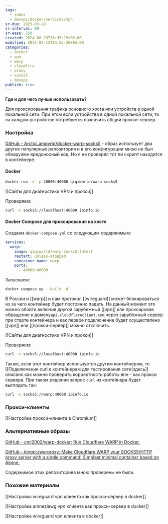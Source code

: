 ```yaml
---
tags:
  - inbox
  - devops/docker/services/vpn
sr-due: 2025-03-29
sr-interval: 89
sr-ease: 250
created: 2024-08-23T10:35:19+03:00
modified: 2025-03-12T04:55:20+03:00
categories:
  - docker
  - vpn
  - warp
  - cloudfire
  - proxy
  - socks5
  - devops
publish: true
---
```

**Где и для чего лучше использовать?**

Для проксирования трафика основного хоста или устройств в одной локальной сети. При этом если устройства в одной локальной сети, то на каждом устройстве потребуется назначить общий прокси-сервер.

### Настройка

[GitHub - ArcticLampyrid/docker-warp-socks5](https://github.com/ArcticLampyrid/docker-warp-socks5) - образ использует два других популярных репозитория и в его конфигурации мною не был обнаружен вредоносный код. Но я не проверял тот ли скрипт находится в контейнере.
#### Docker

```sh
docker run -d -p 40000:40000 qiqiworld/warp-socks5
```

[[Сайты для диагностики VPN и прокси]]

Проверяем:

```sh
curl -x socks5://localhost:40000 ipinfo.io
```
#### Docker Compose для проксирования на хосте

Создаем `docker-compose.yml` со следующим содержимым:

```yaml title:docker-compose.yml ln:true
services:
  warp:
    image: qiqiworld/warp-socks5:latest
    restart: unless-stopped
    container_name: warp
    ports:
      - 40000:40000
```

Запускаем:

```sh
docker-compose up --build -d
```

В России и [[warp]] и сам протокол [[wireguard]] может блокироваться из за чего контейнер будет постоянно падать. На данный момент это можно обойти включив другой зарубежный [[vpn]] или проксировав обращение к домену`api.cloudflareclient.com` через зарубежный сервер при старте контейнера и как первое подключение будет осуществлено [[vpn]] или [[прокси-сервер]] можно отключить.

[[Сайты для диагностики VPN и прокси]]

Проверяем:

```sh
curl -x socks5://localhost:40000 ipinfo.io
```

Также, если этот контейнер используется другим контейнером, то [[Подключение curl к контейнерам для тестирования сети|здесь]] описано как можно проверить корректность работы впн - как прокси сервера. При таком решении запрос `curl` из контейнера будет выглядеть так:

```sh
curl -x socks5://warp:40000 ipinfo.io
```

### Прокси-клиенты

[[Настройка прокси-клиента в Chromium]]

### Альтернативные образы

[GitHub - cmj2002/warp-docker: Run Cloudflare WARP in Docker.](https://github.com/cmj2002/warp-docker)

[GitHub - kingcc/warproxy: Make Cloudflare WARP your SOCKS5/HTTP proxy server with a single command! Simplest minimal container based on Alpine.](https://github.com/kingcc/warproxy)

Содержимое этих репозиториев мною проверены не были.

### Похожие материалы

[[Настройка wireguard vpn клиента как прокси-сервер в docker]]

[[Настройка amneziawg vpn клиента как прокси-сервер в docker]]

[[Настройка wireguard vpn клиента в docker]]